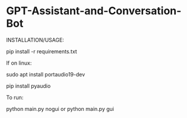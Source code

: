 # GPT-Assistant-and-Conversation-Bot

INSTALLATION/USAGE:

pip install -r requirements.txt

If on linux:

sudo apt install portaudio19-dev

pip install pyaudio

To run:

python main.py nogui or python main.py gui
